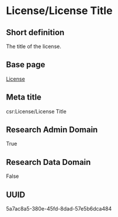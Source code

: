 # License/License Title
## Short definition
The title of the license.
## Base page
[License](../../Objects/License.md)
## Meta title
csr:License/License Title
## Research Admin Domain
True
## Research Data Domain
False
## UUID
5a7ac8a5-380e-45fd-8dad-57e5b6dca484
